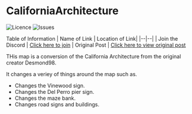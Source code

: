 # CaliforniaArchitecture
![Licence](https://img.shields.io/badge/Repository%20Licence-MIT%20Licence-yellow?style=for-the-badge&logo=github) ![Issues](https://img.shields.io/github/issues/MayhemStudios/CaliforniaArchitecture?style=for-the-badge&logo=github-critical)



Table of Information
| Name of Link | Location of Link|
|--|--|
| Join the Discord | [Click here to join](https://discord.gg/b9upz9NkwC) 
| Original Post | [Click here to view original post](https://www.gta5-mods.com/maps/real-freeway-signs)


THis map is a conversion of the California Architecture from the original creator Desmond98.

It changes a veriey of things around the map such as.

- Changes the Vinewood sign.
- Changes the Del Perro pier sign.
- Changes the maze bank.
- Changes road signs and buildings.
